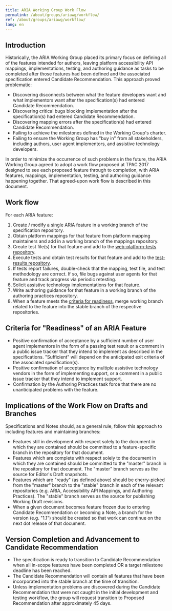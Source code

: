 ```yaml
---
title: ARIA Working Group Work Flow
permalink: /about/groups/ariawg/workflow/
ref: /about/groups/ariawg/workflow/
lang: en
---
```


## Introduction

Historically, the ARIA Working Group placed its primary focus on defining all of the features intended for authors, leaving platform accessibility API mappings, implementations, testing, and authoring guidance as tasks to be completed after those features had been defined and the associated specification entered Candidate Recommendation. This approach proved problematic:

- Discovering disconnects between what the feature developers want and what implementors want after the specification(s) had entered Candidate Recommendation.
- Discovering critical bugs blocking implementation after the specification(s) had entered Candidate Recommendation.
- Discovering mapping errors after the specification(s) had entered Candidate Recommendation.
- Failing to achieve the milestones defined in the Working Group's charter.
- Failing to ensure the Working Group has "buy in" from all stakeholders, including authors, user agent implementors, and assistive technology developers.

In order to minimize the occurrence of such problems in the future, the ARIA Working Group agreed to adopt a work flow proposed at TPAC 2017 designed to see each proposed feature through to completion, with ARIA features, mappings, implementation, testing, and authoring guidance happening together. That agreed-upon work flow is described in this document.

## Work flow

For each ARIA feature:

1. Create / modify a single ARIA feature in a working branch of the specification repository.
2. Obtain platform mappings for that feature from platform mapping maintainers and add in a working branch of the mappings repository.
3. Create test file(s) for that feature and add to the [web-platform-tests repository](https://github.com/w3c/web-platform-tests).
4. Execute tests and obtain test results for that feature and add to the [test-results repository](https://github.com/w3c/test-results).
5. If tests report failures, double-check that the mapping, test file, and test methodology are correct. If so, file bugs against user agents for that feature and track progress via periodic retesting.
6. Solicit assistive technology implementations for that feature.
7. Write authoring guidance for that feature in a working branch of the authoring practices repository.
8. When a feature meets the [criteria for readiness](#criteria-for-readiness-of-an-aria-feature), merge working branch related to the feature into the stable branch of the respective repositories.

## Criteria for "Readiness" of an ARIA Feature

- Positive confirmation of acceptance by a sufficient number of user agent implementors in the form of a passing test result or a comment in a public issue tracker that they intend to implement as described in the specifications. "Sufficient" will depend on the anticipated exit criteria of the associated specification(s).
- Positive confirmation of acceptance by multiple assistive technology vendors in the form of implementing support, or a comment in a public issue tracker that they intend to implement support.
- Confirmation by the Authoring Practices task force that there are no unanticipated problems with the feature.

## Implications of the Work Flow on Drafts and Branches

Specifications and Notes should, as a general rule, follow this approach to including features and maintaining branches:

- Features still in development with respect solely to the document in which they are contained should be committed to a feature-specific branch in the repository for that document.
- Features which are complete with respect solely to the document in which they are contained should be committed to the "master" branch in the repository for that document. The "master" branch serves as the source for Editor's Draft snapshots.
- Features which are "ready" (as defined above) should be cherry-picked from the "master" branch to the "stable" branch in each of the relevant repositories (e.g. ARIA, Accessibility API Mappings, and Authoring Practices). The "stable" branch serves as the source for publishing Working Draft revisions.
- When a given document becomes feature frozen due to entering Candidate Recommendation or becoming a Note, a branch for the version (e.g. "1.1") should be created so that work can continue on the next dot release of that document.

## Version Completion and Advancement to Candidate Recommendation

- The specification is ready to transition to Candidate Recommendation when all in-scope features have been completed OR a target milestone deadline has been reached.
- The Candidate Recommendation will contain all features that have been incorporated into the stable branch at the time of transition.
- Unless implementation problems are discovered during the Candidate Recommendation that were not caught in the initial development and testing workflow, the group will request transition to Proposed Recommendation after approximately 45 days.